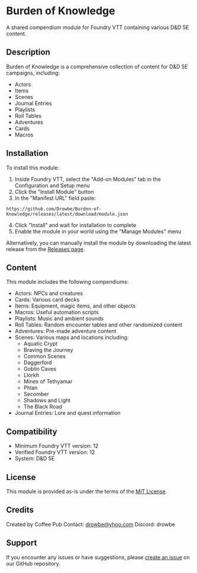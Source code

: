 # Burden of Knowledge

A shared compendium module for Foundry VTT containing various D&D 5E content.

## Description

Burden of Knowledge is a comprehensive collection of content for D&D 5E campaigns, including:
- Actors
- Items
- Scenes
- Journal Entries
- Playlists
- Roll Tables
- Adventures
- Cards
- Macros

## Installation

To install this module:

1. Inside Foundry VTT, select the "Add-on Modules" tab in the Configuration and Setup menu
2. Click the "Install Module" button
3. In the "Manifest URL" field paste:
```
https://github.com/Drowbe/Burden-of-Knowledge/releases/latest/download/module.json
```
4. Click "Install" and wait for installation to complete
5. Enable the module in your world using the "Manage Modules" menu

Alternatively, you can manually install the module by downloading the latest release from the [Releases page](https://github.com/Drowbe/Burden-of-Knowledge/releases).

## Content

This module includes the following compendiums:
- Actors: NPCs and creatures
- Cards: Various card decks
- Items: Equipment, magic items, and other objects
- Macros: Useful automation scripts
- Playlists: Music and ambient sounds
- Roll Tables: Random encounter tables and other randomized content
- Adventures: Pre-made adventure content
- Scenes: Various maps and locations including:
  - Aquatic Crypt
  - Braving the Journey
  - Common Scenes
  - Daggerford
  - Goblin Caves
  - Llorkh
  - Mines of Tethyamar
  - Phlan
  - Secomber
  - Shadows and Light
  - The Black Road
- Journal Entries: Lore and quest information

## Compatibility

- Minimum Foundry VTT version: 12
- Verified Foundry VTT version: 12
- System: D&D 5E

## License

This module is provided as-is under the terms of the [MIT License](LICENSE).

## Credits

Created by Coffee Pub
Contact: drowbe@yhoo.com
Discord: drowbe

## Support

If you encounter any issues or have suggestions, please [create an issue](https://github.com/Drowbe/Burden-of-Knowledge/issues) on our GitHub repository. 